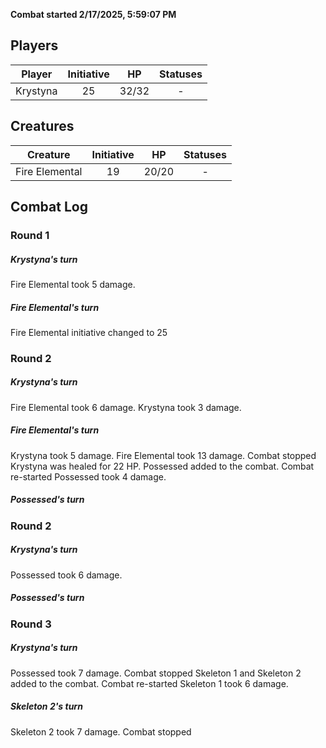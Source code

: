 **Combat started 2/17/2025, 5:59:07 PM**


## Players
| Player | Initiative | HP | Statuses |
| --- | :-: | :-: | :-: |
| Krystyna | 25 | 32/32 | - |
## Creatures
| Creature | Initiative  | HP | Statuses |
| --- | :-: | :-: | :-: |
| Fire Elemental | 19 | 20/20 | - |


## Combat Log

### Round 1

##### Krystyna's turn
Fire Elemental took 5 damage.
##### Fire Elemental's turn
Fire Elemental initiative changed to 25
### Round 2
##### Krystyna's turn
Fire Elemental took 6 damage.
Krystyna took 3 damage.
##### Fire Elemental's turn
Krystyna took 5 damage.
Fire Elemental took 13 damage.
Combat stopped
Krystyna was healed for 22 HP.
Possessed added to the combat.
Combat re-started
Possessed took 4 damage.
##### Possessed's turn
### Round 2
##### Krystyna's turn
Possessed took 6 damage.
##### Possessed's turn
### Round 3
##### Krystyna's turn
Possessed took 7 damage.
Combat stopped
Skeleton 1 and Skeleton 2 added to the combat.
Combat re-started
Skeleton 1 took 6 damage.
##### Skeleton 2's turn
Skeleton 2 took 7 damage.
Combat stopped
